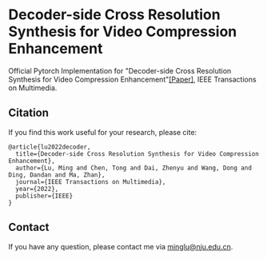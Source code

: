 # Decoder-side Cross Resolution Synthesis for Video Compression Enhancement
Official Pytorch Implementation for "Decoder-side Cross Resolution Synthesis for Video Compression Enhancement"[[Paper]](https://ieeexplore.ieee.org/abstract/document/9681152/), IEEE Transactions on Multimedia.

## Citation
If you find this work useful for your research, please cite:

```
@article{lu2022decoder,
  title={Decoder-side Cross Resolution Synthesis for Video Compression Enhancement},
  author={Lu, Ming and Chen, Tong and Dai, Zhenyu and Wang, Dong and Ding, Dandan and Ma, Zhan},
  journal={IEEE Transactions on Multimedia},
  year={2022},
  publisher={IEEE}
}
```
## Contact
If you have any question, please contact me via minglu@nju.edu.cn.
